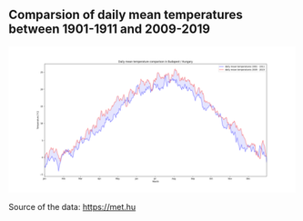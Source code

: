 ## Comparsion of daily mean temperatures between 1901-1911 and 2009-2019

![Daily mean temperature comparison in Budapest / Hungary](Figure_1.png)

Source of the data: https://met.hu